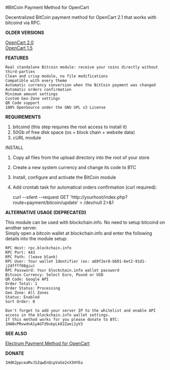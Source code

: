 #BitCoin Payment Method for OpenCart

Decentralized BitCoin payment method for OpenCart 2.1 that works with bitcoind via RPC.

**OLDER VERSIONS**

[OpenCart 2.0](https://github.com/shaman/opencart-bitcoin/tree/opencart-2.0)  
[OpenCart 1.5](https://github.com/shaman/opencart-bitcoin/tree/opencart-1.5)  

**FEATURES**  

    Real standalone Bitcoin module: receive your coins directly without third-parties  
    Clean and crisp module, no file modifications  
    Compatible with every theme  
    Automatic currency conversion when the BitCoin payment was changed  
    Automatic orders confirmation
    Minimum amount settings  
    Custom Geo-Zone settings  
    QR Code support  
    100% OpenSource under the GNU GPL v3 License  

**REQUIREMENTS**

1. bitcoind (this step requires the root access to install it)  
2. 50Gb of free disk space (os + block chain + website data)  
3. cURL module  

INSTALL  

1. Copy all files from the upload directory into the root of your store  
2. Create a new system currency and change its code to BTC  
3. Install, configure and activate the BitCoin module  
4. Add crontab task for automatical orders confirmation (curl required):  

    curl --silent --request GET 'http://yourhost/index.php?route=payment/bitcoin/update' > /dev/null 2>&1

**ALTERNATIVE USAGE (DEPRECATED)**

This module can be used with blockchain.info. No need to setup bitcoind on another server.  
Simply open a bitcoin wallet at blockchain.info and enter the following details into the module setup:  

    RPC Host: rpc.blockchain.info  
    RPC Port: 443  
    RPC Path: (leave blank)  
    RPC User: Your wallet Identifier (ex: a69f2er8-b601-6et2-91d1-j2dffff08giu)  
    RPC Password: Your blockchain.info wallet password  
    Bitcoin Currency: Select Euro, Pound or USD  
    QR Code: Google API  
    Order Total: 1  
    Order Status: Processing  
    Geo Zone: All Zones  
    Status: Enabled  
    Sort Order: 0  

    Don't forget to add your server IP to the whitelist and enable API access in the blockchain.info wallet settings.  
    If this method works for you please donate to BTC: 1HABcPRvwdnA1yAGTd9ukpLk82Zaei1yV3  

**SEE ALSO**

[Electrum Payment Method for OpenCart](https://github.com/shaman/opencart-electrum)

**DONATE**

    1HdK2ppceaMvJSZqwEnQcpVaSe2xX3HYEa  
    
    